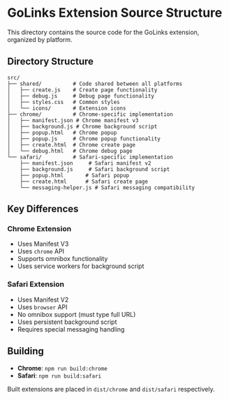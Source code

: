 # GoLinks Extension Source Structure

This directory contains the source code for the GoLinks extension, organized by platform.

## Directory Structure

```
src/
├── shared/          # Code shared between all platforms
│   ├── create.js    # Create page functionality
│   ├── debug.js     # Debug page functionality
│   ├── styles.css   # Common styles
│   └── icons/       # Extension icons
├── chrome/          # Chrome-specific implementation
│   ├── manifest.json # Chrome manifest v3
│   ├── background.js # Chrome background script
│   ├── popup.html   # Chrome popup
│   ├── popup.js     # Chrome popup functionality
│   ├── create.html  # Chrome create page
│   └── debug.html   # Chrome debug page
└── safari/          # Safari-specific implementation
    ├── manifest.json     # Safari manifest v2
    ├── background.js     # Safari background script
    ├── popup.html       # Safari popup
    ├── create.html      # Safari create page
    └── messaging-helper.js # Safari messaging compatibility
```

## Key Differences

### Chrome Extension
- Uses Manifest V3
- Uses `chrome` API
- Supports omnibox functionality
- Uses service workers for background script

### Safari Extension
- Uses Manifest V2
- Uses `browser` API
- No omnibox support (must type full URL)
- Uses persistent background script
- Requires special messaging handling

## Building

- **Chrome**: `npm run build:chrome`
- **Safari**: `npm run build:safari`

Built extensions are placed in `dist/chrome` and `dist/safari` respectively.